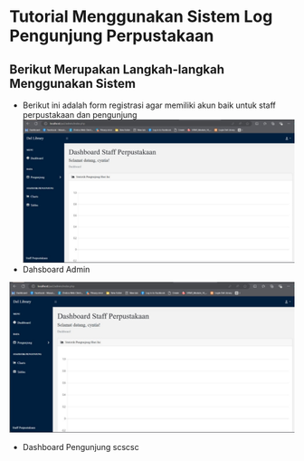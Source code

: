 # Tutorial Menggunakan Sistem Log Pengunjung Perpustakaan

## Berikut Merupakan Langkah-langkah Menggunakan Sistem

- Berikut ini adalah form registrasi agar memiliki akun baik untuk staff perpustakaan dan pengunjung
  ![Form Registrasi](https://github.com/cyntiadebora/Proyek-PHP/blob/main/gambar%20demo/dahsboard%20admin.jpg?raw=true)
- Dahsboard Admin

![Dashboard Staff Perpustakaan](https://github.com/cyntiadebora/Proyek-PHP/blob/main/gambar%20demo/dahsboard%20admin.jpg?raw=true)

- Dashboard Pengunjung
scscsc
